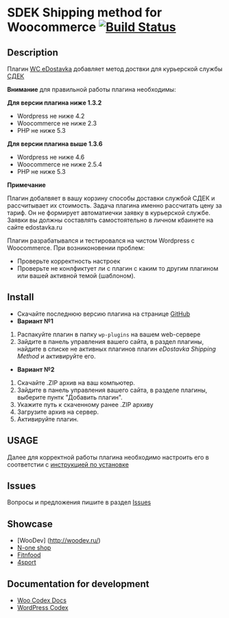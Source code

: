 # SDEK Shipping method for Woocommerce [![Build Status](https://travis-ci.org/kalbac/wc-edostavka.svg)](https://travis-ci.org/kalbac/wc-edostavka)

## Description

Плагин [WC eDostavka](https://github.com/kalbac/wc-edostavka) добавляет метод доствки для курьерской службы [СДЕК](http://edostavka.ru)

**Внимание** для правильной работы плагина необходимы:

**Для версии плагина ниже 1.3.2**
* Wordpress не ниже 4.2
* Woocommerce не ниже 2.3
* PHP не ниже 5.3

**Для версии плагина выше 1.3.6**
* Wordpress не ниже 4.6
* Woocommerce не ниже 2.5.4
* PHP не ниже 5.3

**Примечание**

Плагин добалвяет в вашу корзину способы доставки  службой СДЕК и рассчитывает их стоимость. 
Задача плагина именно рассчитать цену за тариф. Он не формирует автоматиечки заявку в курьерской службе. Заявки вы должны составлять самостоятельно в личном кбаинете на сайте edostavka.ru

Плагин разрабатывался и тестировался на чистом Wordpress с Woocommerce. 
При возниконовении проблем:

* Проверьте корректность настроек
* Проверьте не конлфиктует ли с плагин с каким то другим плагином или вашей активной темой (шаблоном).

## Install

* Скачайте последнюю версию плагина на странице [GitHub](https://github.com/kalbac/wc-edostavka/releases/latest)
* **Вариант №1**
 1. Распакуйте плагин в папку `wp-plugins` на вашем web-сервере
 2. Зайдите в панель управления вашего сайта, в раздел плагины, найдите в списке не активных плагинов плагин *eDostavka Shipping Method* и активируйте его.
* **Вариант №2**
 1. Скачайте .ZIP архив на ваш компьютер.
 2. Зайдите в панель управления вашего сайта, в разделе плагины, выберите пунтк "Добавить плагин".
 3. Укажите путь к скаченному ранее .ZIP архиву
 4. Загрузите архив на сервер.
 5. Активируйте плагин.
 
## USAGE

Далее для корректной работы плагина необходимо настроить его в соответстии с [инструкцией по установке](http://www.edostavka.ru/website/edostavka/upload/custom/files/WP.pdf)

## Issues

Вопросы и предложения пишите в раздел [Issues](https://github.com/kalbac/wc-edostavka/issues)

## Showcase
* [WooDev] (http://woodev.ru/)
* [N-one shop](https://n-one.ru/)
* [Fitnfood](https://fitnfood.ru/)
* [4sport](http://4ksports.ru/)

## Documentation for development

* [Woo Codex Docs](https://docs.woothemes.com/documentation/woocodex/)
* [WordPress Codex](http://codex.wordpress.org/)
 
